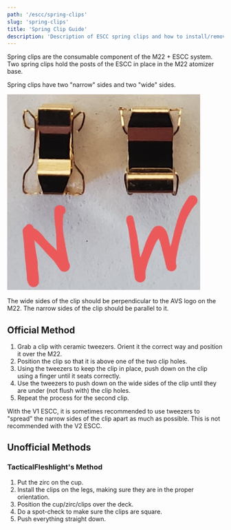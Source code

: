 ```yaml
---
path: '/escc/spring-clips'
slug: 'spring-clips'
title: 'Spring Clip Guide'
description: 'Description of ESCC spring clips and how to install/remove them'
---
```


Spring clips are the consumable component of the M22 + ESCC system. Two spring clips hold the posts of the ESCC in place in the M22 atomizer base.

Spring clips have two "narrow" sides and two "wide" sides.

![narrow versus wide clips](../../images/spring-clips-narrow-wide.jpg)

The wide sides of the clip should be perpendicular to the AVS logo on the M22. The narrow sides of the clip should be parallel to it.

## Official Method

 1. Grab a clip with ceramic tweezers. Orient it the correct way and position it over the M22.
 2. Position the clip so that it is above one of the two clip holes.
 3. Using the tweezers to keep the clip in place, push down on the clip using a finger until it seats correctly.
 4. Use the tweezers to push down on the wide sides of the clip until they are under (not flush with) the clip holes.
 5. Repeat the process for the second clip.

With the V1 ESCC, it is sometimes recommended to use tweezers to "spread" the narrow sides of the clip apart as much as possible. This is not recommended with the V2 ESCC.

## Unofficial Methods

### TacticalFleshlight's Method

 1. Put the zirc on the cup.
 2. Install the clips on the legs, making sure they are in the proper orientation.
 3. Position the cup/zirc/clips over the deck.
 4. Do a spot-check to make sure the clips are square.
 5. Push everything straight down.
